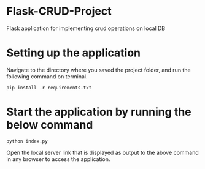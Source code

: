 # Flask-CRUD-Project
 Flask application for implementing crud operations on local DB
# Setting up the application
 Navigate to the directory where you saved the project folder, and run the following command on terminal.
```
pip install -r requirements.txt
```
# Start the application by running the below command
```
python index.py
```
Open the local server link that is displayed as output to the above command in any browser to access the application.
